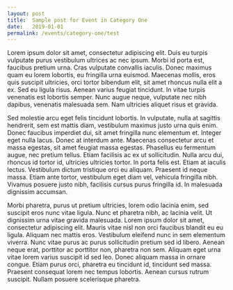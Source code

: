 ```yaml
---
layout: post
title:  Sample post for Event in Category One
date:   2019-01-01
permalink: /events/category-one/test
---
```




Lorem ipsum dolor sit amet, consectetur adipiscing elit. Duis eu turpis vulputate purus vestibulum ultrices ac nec ipsum. Morbi id porta est, faucibus pretium urna. Cras vulputate convallis iaculis. Donec maximus quam eu lorem lobortis, eu fringilla urna euismod. Maecenas mollis, eros quis suscipit ultricies, orci tortor bibendum elit, sit amet rhoncus nulla elit a ex. Sed eu ligula risus. Aenean varius feugiat tincidunt. In vitae turpis venenatis est lobortis semper. Nunc augue neque, vulputate nec nibh dapibus, venenatis malesuada sem. Nam ultricies aliquet risus et gravida.

Sed molestie arcu eget felis tincidunt lobortis. In vulputate, nulla at sagittis hendrerit, sem est mattis diam, vestibulum maximus justo urna quis enim. Donec faucibus imperdiet dui, sit amet fringilla nunc elementum et. Integer eget nulla lacus. Donec at interdum ante. Maecenas consectetur arcu et massa egestas, sit amet feugiat massa egestas. Phasellus eu fermentum augue, nec pretium tellus. Etiam facilisis ac ex ut sollicitudin. Nulla arcu dui, rhoncus id tortor id, ultricies ultricies tortor. In porta felis est. Etiam at iaculis lectus. Vestibulum dictum tristique orci eu aliquam. Praesent id neque massa. Etiam ante tortor, vestibulum eget diam vel, vehicula fringilla nibh. Vivamus posuere justo nibh, facilisis cursus purus fringilla id. In malesuada dignissim accumsan.

Morbi pharetra, purus ut pretium ultricies, lorem odio lacinia enim, sed suscipit eros nunc vitae ligula. Nunc et pharetra nibh, ac lacinia velit. Ut dignissim urna vitae gravida malesuada. Lorem ipsum dolor sit amet, consectetur adipiscing elit. Mauris vitae nisl non orci faucibus blandit eu eu ligula. Aliquam nec mattis eros. Vestibulum eleifend nunc in sem elementum viverra. Nunc vitae purus ac purus sollicitudin pretium sed id libero. Aenean neque erat, porttitor ac porttitor non, pharetra non sem. Aliquam eget urna vitae lorem varius suscipit id sed leo. Donec aliquam massa in ornare congue. Etiam purus orci, pharetra eu tincidunt id, tincidunt sed massa. Praesent consequat lorem nec tempus lobortis. Aenean cursus rutrum suscipit. Nullam posuere scelerisque pharetra.
